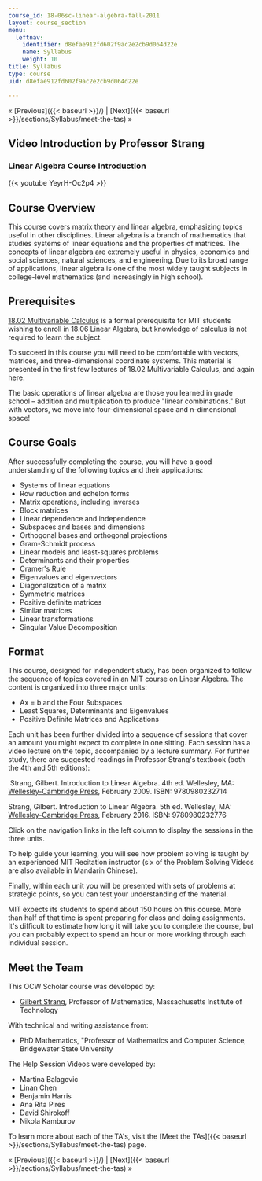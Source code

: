 ```yaml
---
course_id: 18-06sc-linear-algebra-fall-2011
layout: course_section
menu:
  leftnav:
    identifier: d8efae912fd602f9ac2e2cb9d064d22e
    name: Syllabus
    weight: 10
title: Syllabus
type: course
uid: d8efae912fd602f9ac2e2cb9d064d22e

---
```


« [Previous]({{< baseurl >}}/) | [Next]({{< baseurl >}}/sections/Syllabus/meet-the-tas) »

Video Introduction by Professor Strang
--------------------------------------

### Linear Algebra Course Introduction

{{< youtube YeyrH-Oc2p4 >}}

Course Overview
---------------

This course covers matrix theory and linear algebra, emphasizing topics useful in other disciplines. Linear algebra is a branch of mathematics that studies systems of linear equations and the properties of matrices. The concepts of linear algebra are extremely useful in physics, economics and social sciences, natural sciences, and engineering. Due to its broad range of applications, linear algebra is one of the most widely taught subjects in college-level mathematics (and increasingly in high school).

Prerequisites
-------------

[18.02 Multivariable Calculus](/courses/18-02-multivariable-calculus-fall-2007) is a formal prerequisite for MIT students wishing to enroll in 18.06 Linear Algebra, but knowledge of calculus is not required to learn the subject.

To succeed in this course you will need to be comfortable with vectors, matrices, and three-dimensional coordinate systems. This material is presented in the first few lectures of 18.02 Multivariable Calculus, and again here.

The basic operations of linear algebra are those you learned in grade school – addition and multiplication to produce "linear combinations." But with vectors, we move into four-dimensional space and n-dimensional space!

Course Goals
------------

After successfully completing the course, you will have a good understanding of the following topics and their applications:

*   Systems of linear equations
*   Row reduction and echelon forms
*   Matrix operations, including inverses
*   Block matrices
*   Linear dependence and independence
*   Subspaces and bases and dimensions
*   Orthogonal bases and orthogonal projections
*   Gram-Schmidt process
*   Linear models and least-squares problems
*   Determinants and their properties
*   Cramer's Rule
*   Eigenvalues and eigenvectors
*   Diagonalization of a matrix
*   Symmetric matrices
*   Positive definite matrices
*   Similar matrices
*   Linear transformations
*   Singular Value Decomposition

Format
------

This course, designed for independent study, has been organized to follow the sequence of topics covered in an MIT course on Linear Algebra. The content is organized into three major units:

*   Ax = b and the Four Subspaces
*   Least Squares, Determinants and Eigenvalues
*   Positive Definite Matrices and Applications

Each unit has been further divided into a sequence of sessions that cover an amount you might expect to complete in one sitting. Each session has a video lecture on the topic, accompanied by a lecture summary. For further study, there are suggested readings in Professor Strang's textbook (both the 4th and 5th editions):

 Strang, Gilbert. Introduction to Linear Algebra. 4th ed. Wellesley, MA: [Wellesley-Cambridge Press](http://www.wellesleycambridge.com/), February 2009. ISBN: 9780980232714

Strang, Gilbert. Introduction to Linear Algebra. 5th ed. Wellesley, MA: [Wellesley-Cambridge Press](http://www.wellesleycambridge.com/), February 2016. ISBN: 9780980232776

Click on the navigation links in the left column to display the sessions in the three units.  
  
To help guide your learning, you will see how problem solving is taught by an experienced MIT Recitation instructor (six of the Problem Solving Videos are also available in Mandarin Chinese).

Finally, within each unit you will be presented with sets of problems at strategic points, so you can test your understanding of the material.  
  
MIT expects its students to spend about 150 hours on this course. More than half of that time is spent preparing for class and doing assignments. It's difficult to estimate how long it will take you to complete the course, but you can probably expect to spend an hour or more working through each individual session.

Meet the Team
-------------

This OCW Scholar course was developed by:

*   [Gilbert Strang](http://math.mit.edu/~gs/), Professor of Mathematics, Massachusetts Institute of Technology

With technical and writing assistance from:

*   PhD Mathematics, "Professor of Mathematics and Computer Science, Bridgewater State University

The Help Session Videos were developed by:

*   Martina Balagovic
*   Linan Chen
*   Benjamin Harris
*   Ana Rita Pires
*   David Shirokoff
*   Nikola Kamburov

To learn more about each of the TA's, visit the [Meet the TAs]({{< baseurl >}}/sections/Syllabus/meet-the-tas) page.

« [Previous]({{< baseurl >}}/) | [Next]({{< baseurl >}}/sections/Syllabus/meet-the-tas) »